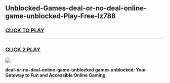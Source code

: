 
## Unblocked-Games-deal-or-no-deal-online-game-unblocked-Play-Free-lz788
<h3>
<a href="https://premium76.site?title=deal-or-no-deal-online-game-unblocked&ref=20A">CLICK TO PLAY</a></h3>
<hr>

<h3>
<a href="https://premium76.site?title=deal-or-no-deal-online-game-unblocked&ref=20A">CLICK 2 PLAY</a>
  
</h3>

<a href="https://premium76.site?title=deal-or-no-deal-online-game-unblocked&ref=20A"><img src="https://clearcache.store/games.png"></a>


**deal-or-no-deal-online-game-unblocked games unblocked: Your Gateway to Fun and Accessible Online Gaming**
